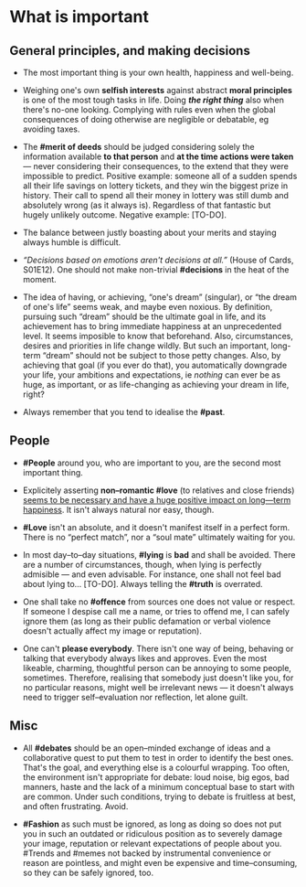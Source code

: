 
# What is important

## General principles, and making decisions

* The most important thing is your own health, happiness and well-being.

* Weighing one's own **selfish interests** against abstract **moral principles** is one of the most tough tasks in life. Doing ***the right thing*** also when there's no-one looking. Complying with rules even when the global consequences of doing otherwise are negligible or debatable, eg avoiding taxes.

* The **#merit of deeds** should be judged considering solely the information available **to that person** and **at the time actions were taken** — never considering their consequences, to the extend that they were impossible to predict.
Positive example: someone all of a sudden spends all their life savings on lottery tickets, and they win the biggest prize in history. Their call to spend all their money in lottery was still dumb and absolutely wrong (as it always is). Regardless of that fantastic but hugely unlikely outcome.
Negative example: [TO-DO].

* The balance between justly boasting about your merits and staying always humble is difficult.

* _“Decisions based on emotions aren't decisions at all.”_ (House of Cards, S01E12). One should not make non-trivial **#decisions** in the heat of the moment.

* The idea of having, or achieving, “one's dream” (singular), or “the dream of one's life” seems weak, and maybe even noxious. By definition, pursuing such “dream” should be the ultimate goal in life, and its achievement has to bring immediate happiness at an unprecedented level. It seems imposible to know that beforehand. Also, circumstances, desires and priorities in life change wildly. But such an important, long-term “dream” should not be subject to those petty changes. Also, by achieving that goal (if you ever do that), you automatically downgrade your life, your ambitions and expectations, ie *nothing* can ever be as huge, as important, or as life-changing as achieving your dream in life, right?

* Always remember that you tend to idealise the **#past**.

## People

* **#People** around you, who are important to you, are the second most important thing.

* Explicitely asserting **non–romantic #love** (to relatives and close friends) [seems to be necessary and have a huge positive impact on long—term happiness](http://paulgraham.com/todo.html). It isn't always natural nor easy, though.

* **#Love** isn't an absolute, and it doesn't manifest itself in a perfect form. There is no “perfect match”, nor a “soul mate” ultimately waiting for you.

* In most day–to–day situations, **#lying** is **bad** and shall be avoided. There are a number of circumstances, though, when lying is perfectly admisible — and even advisable. For instance, one shall not feel bad about lying to… [TO-DO]. Always telling the **#truth** is overrated.

* One shall take no **#offence** from sources one does not value or respect. If someone I despise call me a name, or tries to offend me, I can safely ignore them (as long as their public defamation or verbal violence doesn't actually affect my image or reputation).

* One can't **please everybody**. There isn't one way of being, behaving or talking that everybody always likes and approves. Even the most likeable, charming, thoughtful person can be annoying to some people, sometimes. Therefore, realising that somebody just doesn't like you, for no particular reasons, might well be irrelevant news — it doesn't always need to trigger self–evaluation nor reflection, let alone guilt.

## Misc

* All **#debates** should be an open–minded exchange of ideas and a collaborative quest to put them to test in order to identify the best ones. That's the goal, and everything else is a colourful wrapping. Too often, the environment isn't appropriate for debate: loud noise, big egos, bad manners, haste and the lack of a minimum conceptual base to start with are common. Under such conditions, trying to debate is fruitless at best, and often frustrating. Avoid.

* **#Fashion** as such must be ignored, as long as doing so does not put you in such an outdated or ridiculous position as to severely damage your image, reputation or relevant expectations of people about you. #Trends and #memes not backed by instrumental convenience or reason are pointless, and might even be expensive and time–consuming, so they can be safely ignored, too.

